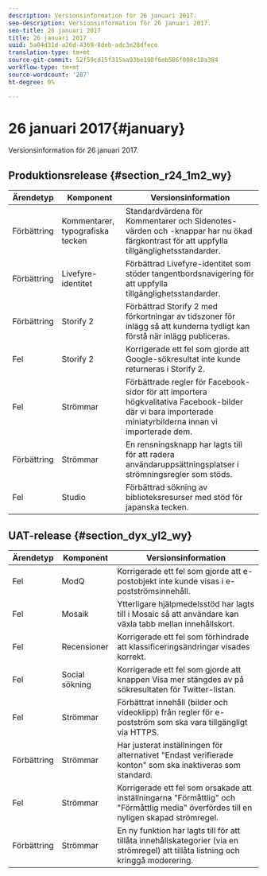 ```yaml
---
description: Versionsinformation för 26 januari 2017.
seo-description: Versionsinformation för 26 januari 2017.
seo-title: 26 januari 2017
title: 26 januari 2017
uuid: 5a04d31d-a26d-4369-8deb-adc3e28dfece
translation-type: tm+mt
source-git-commit: 52f59cd15f315aa93be198f6eb586f008c18a384
workflow-type: tm+mt
source-wordcount: '287'
ht-degree: 0%

---
```



# 26 januari 2017{#january}

Versionsinformation för 26 januari 2017.

## Produktionsrelease {#section_r24_1m2_wy}

| Ärendetyp | Komponent | Versionsinformation |
|--- |--- |--- |
| Förbättring | Kommentarer, typografiska tecken | Standardvärdena för Kommentarer och Sidenotes-värden och -knappar har nu ökad färgkontrast för att uppfylla tillgänglighetsstandarder. |
| Förbättring | Livefyre-identitet | Förbättrad Livefyre-identitet som stöder tangentbordsnavigering för att uppfylla tillgänglighetsstandarder. |
| Förbättring | Storify 2 | Förbättrad Storify 2 med förkortningar av tidszoner för inlägg så att kunderna tydligt kan förstå när inlägg publiceras. |
| Fel | Storify 2 | Korrigerade ett fel som gjorde att Google-sökresultat inte kunde returneras i Storify 2. |
| Fel | Strömmar | Förbättrade regler för Facebook-sidor för att importera högkvalitativa Facebook-bilder där vi bara importerade miniatyrbilderna innan vi importerade dem. |
| Förbättring | Strömmar | En rensningsknapp har lagts till för att radera användaruppsättningsplatser i strömningsregler som stöds. |
| Fel | Studio | Förbättrad sökning av biblioteksresurser med stöd för japanska tecken. |


## UAT-release {#section_dyx_yl2_wy}

| Ärendetyp | Komponent | Versionsinformation |
|--- |--- |--- |
| Fel | ModQ | Korrigerade ett fel som gjorde att e-postobjekt inte kunde visas i e-postströmsinnehåll. |
| Fel | Mosaik | Ytterligare hjälpmedelsstöd har lagts till i Mosaic så att användare kan växla tabb mellan innehållskort. |
| Fel | Recensioner | Korrigerade ett fel som förhindrade att klassificeringsändringar visades korrekt. |
| Fel | Social sökning | Korrigerade ett fel som gjorde att knappen Visa mer stängdes av på sökresultaten för Twitter-listan. |
| Fel | Strömmar | Förbättrat innehåll (bilder och videoklipp) från regler för e-postström som ska vara tillgängligt via HTTPS. |
| Förbättring | Strömmar | Har justerat inställningen för alternativet &quot;Endast verifierade konton&quot; som ska inaktiveras som standard. |
| Fel | Strömmar | Korrigerade ett fel som orsakade att inställningarna &quot;Förmåttlig&quot; och &quot;Förmåttlig media&quot; överfördes till en nyligen skapad strömregel. |
| Förbättring | Strömmar | En ny funktion har lagts till för att tillåta innehållskategorier (via en strömregel) att tillåta listning och kringgå moderering. |

